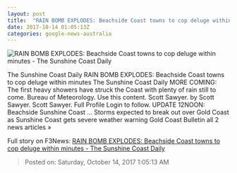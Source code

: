 ```yaml
---
layout: post
title:  "RAIN BOMB EXPLODES: Beachside Coast towns to cop deluge within minutes - The Sunshine Coast Daily"
date: 2017-10-14 01:05:13Z
categories: google-news-australia
---
```


![RAIN BOMB EXPLODES: Beachside Coast towns to cop deluge within minutes - The Sunshine Coast Daily](https://media.apnarm.net.au/media/images/2017/10/14/9-3989686-scn141017weather6_fct893x670x39_ct300x300.jpg)

The Sunshine Coast Daily RAIN BOMB EXPLODES: Beachside Coast towns to cop deluge within minutes The Sunshine Coast Daily MORE COMING: The first heavy showers have struck the Coast with plenty of rain still to come. Bureau of Meteorology. Use this content. Scott Sawyer. by Scott Sawyer. Scott Sawyer. Full Profile Login to follow. UPDATE 12NOON: Beachside Sunshine Coast ... Storms expected to break out over Gold Coast as Sunshine Coast gets severe weather warning Gold Coast Bulletin all 2 news articles »


Full story on F3News: [RAIN BOMB EXPLODES: Beachside Coast towns to cop deluge within minutes - The Sunshine Coast Daily](http://www.f3nws.com/n/VdaWmC)

> Posted on: Saturday, October 14, 2017 1:05:13 AM

